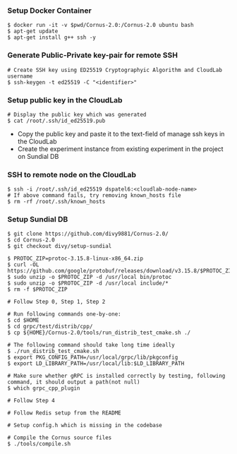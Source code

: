 ### Setup Docker Container
```
$ docker run -it -v $pwd/Cornus-2.0:/Cornus-2.0 ubuntu bash
$ apt-get update
$ apt-get install g++ ssh -y
```

### Generate Public-Private key-pair for remote SSH
```
# Create SSH key using ED25519 Cryptographyic Algorithm and CloudLab username
$ ssh-keygen -t ed25519 -C "<identifier>"
```

### Setup public key in the CloudLab
```
# Display the public key which was generated
$ cat /root/.ssh/id_ed25519.pub
```

- Copy the public key and paste it to the text-field of manage ssh keys in the CloudLab
- Create the experiment instance from existing experiment in the project on Sundial DB

### SSH to remote node on the CloudLab
```
$ ssh -i /root/.ssh/id_ed25519 dspatel6:<cloudlab-node-name>
# If above command fails, try removing known_hosts file
$ rm -rf /root/.ssh/known_hosts
```

### Setup Sundial DB
```
$ git clone https://github.com/divy9881/Cornus-2.0/
$ cd Cornus-2.0
$ git checkout divy/setup-sundial

$ PROTOC_ZIP=protoc-3.15.8-linux-x86_64.zip
$ curl -OL https://github.com/google/protobuf/releases/download/v3.15.8/$PROTOC_ZIP
$ sudo unzip -o $PROTOC_ZIP -d /usr/local bin/protoc
$ sudo unzip -o $PROTOC_ZIP -d /usr/local include/*
$ rm -f $PROTOC_ZIP

# Follow Step 0, Step 1, Step 2

# Run following commands one-by-one:
$ cd $HOME
$ cd grpc/test/distrib/cpp/
$ cp ${HOME}/Cornus-2.0/tools/run_distrib_test_cmake.sh ./

# The following command should take long time ideally
$ ./run_distrib_test_cmake.sh
$ export PKG_CONFIG_PATH=/usr/local/grpc/lib/pkgconfig
$ export LD_LIBRARY_PATH=/usr/local/lib:$LD_LIBRARY_PATH

# Make sure whether gRPC is installed correctly by testing, following command, it should output a path(not null)
$ which grpc_cpp_plugin

# Follow Step 4

# Follow Redis setup from the README

# Setup config.h which is missing in the codebase

# Compile the Cornus source files
$ ./tools/compile.sh
```